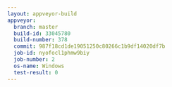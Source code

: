 ```yaml
---
layout: appveyor-build
appveyor:
  branch: master
  build-id: 33045780
  build-number: 378
  commit: 987f18cd1de19051250c80266c1b9df14020df7b
  job-id: nyofocl1phmw9biy
  job-number: 2
  os-name: Windows
  test-result: 0
---
```

